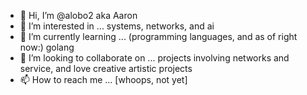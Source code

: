 - 👋 Hi, I’m @alobo2 aka Aaron
- 👀 I’m interested in ... systems, networks, and ai
- 🌱 I’m currently learning ... (programming languages, and as of right now:) golang
- 💞️ I’m looking to collaborate on ... projects involving networks and service, and love creative artistic projects
- 📫 How to reach me ... [whoops, not yet]

<!---
alobo2/alobo2 is a ✨ special ✨ repository because its `README.md` (this file) appears on your GitHub profile.
You can click the Preview link to take a look at your changes.
--->
